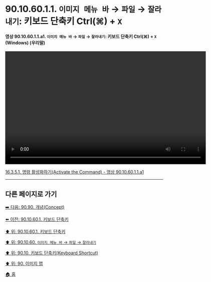 # 90.10.60.1.1. `이미지 메뉴 바` → `파일` → `잘라내기`: 키보드 단축키 Ctrl(⌘) + `X`

<a id="90-10-60-01-01-a1"></a>

#### 영상 90.10.60.1.1.a1. `이미지 메뉴 바` → `파일` → `잘라내기`: 키보드 단축키 Ctrl(⌘) + `X` (Windows) (우리말)
<video controls="controls" width="640" height="360" src="https://github.com/user-attachments/assets/a7da7b37-4c1b-4045-8ce9-8bb27140f11d"></video>

[16.3.5.1. 명령 활성화하기(Activate the Command) - 영상 90.10.60.1.1.a1](./16-03-05-01-activate_the_command.md#90-10-60-01-01-a1)

***

## 다른 페이지로 가기

[➡️ 다음: 90.90. 개념(Concept)](./90-90-00-concept.md)

[⬅️ 이전: 90.10.60.1. 키보드 단축키](./90-10-60-01-00-keyboard_shortcut.md)

[⬆️ 위: 90.10.60.1. 키보드 단축키](./90-10-60-01-00-keyboard_shortcut.md)

[⬆️ 위: 90.10.60. `이미지 메뉴 바` → `파일` → `잘라내기`](./90-10-60-00-menu_edit_cut.md)

[⬆️ 위: 90.10. 키보드 단축키(Keyboard Shortcut)](./90-10-00-keyboard_shortcut.md)

[⬆️ 위: 90. 이미지 맵](./90-00-image-map.md)

[🏠 홈](./00-home.md)